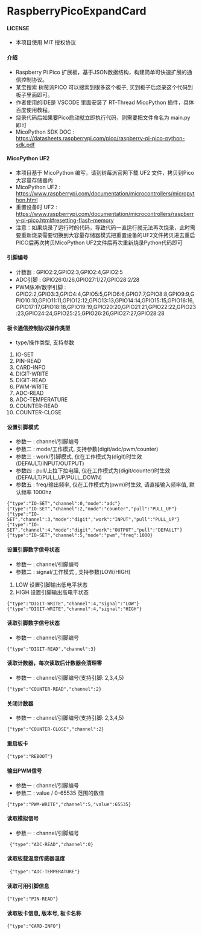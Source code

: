 # RaspberryPicoExpandCard

#### LICENSE
* 本项目使用 MIT 授权协议

#### 介绍
* Raspberry Pi Pico 扩展板，基于JSON数据结构，构建简单可快速扩展的通信控制协议。
* 某宝搜索 树莓派PICO 可以搜索到很多这个板子, 买到板子后烧录这个代码到板子里面即可。
* 作者使用的IDE是 VSCODE 里面安装了 RT-Thread MicoPython 插件，具体百度使用教程。
* 烧录代码后如果要Pico启动就立即执行代码，则需要把文件命名为 main.py 即可
* MicoPython SDK DOC : https://datasheets.raspberrypi.com/pico/raspberry-pi-pico-python-sdk.pdf

#### MicoPython UF2
* 本项目基于 MicoPython 编写，请到树莓派官网下载 UF2 文件，拷贝到Pico大容量存储器内
* MicoPython UF2 : https://www.raspberrypi.com/documentation/microcontrollers/micropython.html
* 重置设备时 UF2 : https://www.raspberrypi.com/documentation/microcontrollers/raspberry-pi-pico.html#resetting-flash-memory
* 注意：如果烧录了运行时的代码，导致代码一直运行就无法再次烧录，此时需要重新烧录需要切换到大容量存储器模式把重置设备的UF2文件拷贝进去重启PICO后再次拷贝MicoPython UF2文件后再次重新烧录Python代码即可

#### 引脚编号
* 计数器 : GPIO2:2,GPIO2:3,GPIO2:4,GPIO2:5
* ADC引脚 : GPIO26:0/26,GPIO27:1/27,GPIO28:2/28
* PWM脉冲/数字引脚 : GPIO2:2,GPIO3:3,GPIO4:4,GPIO5:5,GPIO6:6,GPIO7:7,GPIO8:8,GPIO9:9,GPIO10:10,GPIO11:11,GPIO12:12,GPIO13:13,GPIO14:14,GPIO15:15,GPIO16:16,GPIO17:17,GPIO18:18,GPIO19:19,GPIO20:20,GPIO21:21,GPIO22:22,GPIO23:23,GPIO24:24,GPIO25:25,GPIO26:26,GPIO27:27,GPIO28:28

#### 板卡通信控制协议操作类型

* type/操作类型, 支持参数
1) IO-SET
2) PIN-READ
3) CARD-INFO
4) DIGIT-WRITE
5) DIGIT-READ
6) PWM-WRITE
7) ADC-READ
8) ADC-TEMPERATURE
9) COUNTER-READ
10) COUNTER-CLOSE

#### 设置引脚模式
* 参数一 : channel/引脚编号
* 参数二 : mode/工作模式, 支持参数(digit/adc/pwm/counter)
* 参数三 : work/引脚模式, 仅在工作模式为(digit)时生效 (DEFAULT/INPUT/OUTPUT)
* 参数四 : pull/上拉下拉电阻, 仅在工作模式为(digit/counter)时生效 (DEFAULT/PULL_UP/PULL_DOWN)
* 参数五 : freq/输出频率, 仅在工作模式为(pwm)时生效, 请直接输入频率值, 默认频率 1000hz
```
{"type":"IO-SET","channel":0,"mode":"adc"}
{"type":"IO-SET","channel":2,"mode":"counter","pull":"PULL_UP"}
{"type":"IO-SET","channel":3,"mode":"digit","work":"INPUT","pull":"PULL_UP"}
{"type":"IO-SET","channel":4,"mode":"digit","work":"OUTPUT","pull":"DEFAULT"}
{"type":"IO-SET","channel":5,"mode":"pwm","freq":1000}
```

#### 设置引脚数字信号状态
* 参数一 : channel/引脚编号
* 参数二 : signal/工作模式 , 支持参数(LOW/HIGH)
1) LOW 设置引脚输出低电平状态 
2) HIGH 设置引脚输出高电平状态 
```
{"type":"DIGIT-WRITE","channel":4,"signal":"LOW"}
{"type":"DIGIT-WRITE","channel":4,"signal":"HIGH"}
```

#### 读取引脚数字信号状态
* 参数一 : channel/引脚编号

`{"type":"DIGIT-READ","channel":3}`

#### 读取计数器，每次读取后计数器会清理零
* 参数一 : channel/引脚编号(支持引脚: 2,3,4,5)

`{"type":"COUNTER-READ","channel":2}`

#### 关闭计数器
* 参数一 : channel/引脚编号(支持引脚: 2,3,4,5)

`{"type":"COUNTER-CLOSE","channel":2}`

#### 重启板卡

`{"type":"REBOOT"}`

#### 输出PWM信号
* 参数一 : channel/引脚编号
* 参数二 : value / 0-65535 范围的数值

`{"type":"PWM-WRITE","channel":5,"value":65535}`

#### 读取模拟信号
* 参数一 : channel/引脚编号

` {"type":"ADC-READ","channel":0}`

#### 读取板载温度传感器温度

` {"type":"ADC-TEMPERATURE"}`

#### 读取可用引脚信息

`{"type":"PIN-READ"}`

#### 读取板卡信息, 版本号, 板卡名称

`{"type":"CARD-INFO"}`
